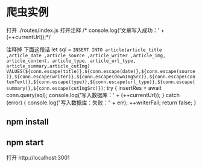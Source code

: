 # 爬虫实例

打开 ./routes/index.js 
打开注释  /*  console.log('文章写入成功：' + (++currentUrl));*/

注释掉 下面这段话
  let sql = `INSERT INTO article(article_title ,article_date ,article_source ,article_writer ,article_img, article_content, article_type, article_url_type, article_summary,article_cutImg) VALUES(${conn.escape(title)},${conn.escape(date)},${conn.escape(source)},${conn.escape(writer)},${conn.escape(downImgSrc)},${conn.escape(contenText)},${conn.escape(type)},${conn.escape(url_type)},${conn.escape(summary)},${conn.escape(cutImgSrc)})`;
    try {
        insertRes = await conn.query(sql);
        console.log('写入数据库：' + (++currentUrl));
    } catch (error) {
        console.log("写入数据库：失败：" + err);
        ++writerFail;
        return false;
    }

## npm install
## npm start

打开 http://localhost:3001

